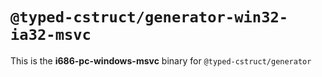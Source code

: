 # `@typed-cstruct/generator-win32-ia32-msvc`

This is the **i686-pc-windows-msvc** binary for `@typed-cstruct/generator`
